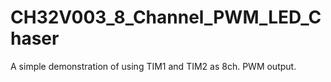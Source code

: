 # CH32V003_8_Channel_PWM_LED_Chaser
A simple demonstration of using TIM1 and TIM2 as 8ch. PWM output.
